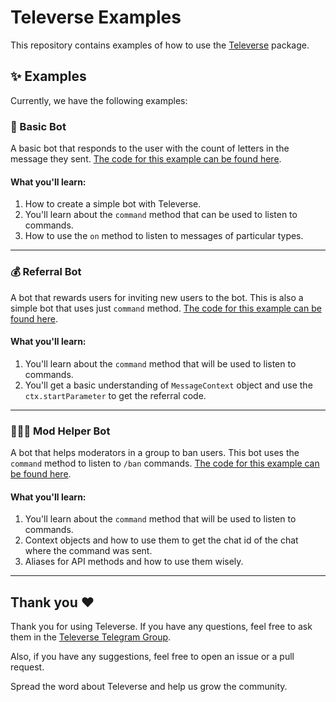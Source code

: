 # Televerse Examples

This repository contains examples of how to use the [Televerse](https://pub.dev/packages/televerse) package.

## ✨ Examples

Currently, we have the following examples:

### 🤖 Basic Bot
A basic bot that responds to the user with the count of letters in the message they sent. [The code for this example can be found here](./lib/letter_counter.dart).

#### What you'll learn:
1. How to create a simple bot with Televerse.
2. You'll learn about the `command` method that can be used to listen to commands.
3. How to use the `on` method to listen to messages of particular types.

<hr>

### 💰 Referral Bot
A bot that rewards users for inviting new users to the bot. This is also a simple bot that uses just `command` method. [The code for this example can be found here](./lib/referral_bot.dart).

#### What you'll learn:
1. You'll learn about the `command` method that will be used to listen to commands.
2. You'll get a basic understanding of `MessageContext` object and use the `ctx.startParameter` to get the referral code.

<hr>

### 👩🏻‍💼 Mod Helper Bot
A bot that helps moderators in a group to ban users. This bot uses the `command` method to listen to `/ban` commands. [The code for this example can be found here](./lib/mod_helper_bot.dart).

#### What you'll learn:
1. You'll learn about the `command` method that will be used to listen to commands.
2. Context objects and how to use them to get the chat id of the chat where the command was sent.
3. Aliases for API methods and how to use them wisely.

<hr>

## Thank you ❤️

Thank you for using Televerse. If you have any questions, feel free to ask them in the [Televerse Telegram Group](https://t.me/televersedart).

Also, if you have any suggestions, feel free to open an issue or a pull request.

Spread the word about Televerse and help us grow the community.